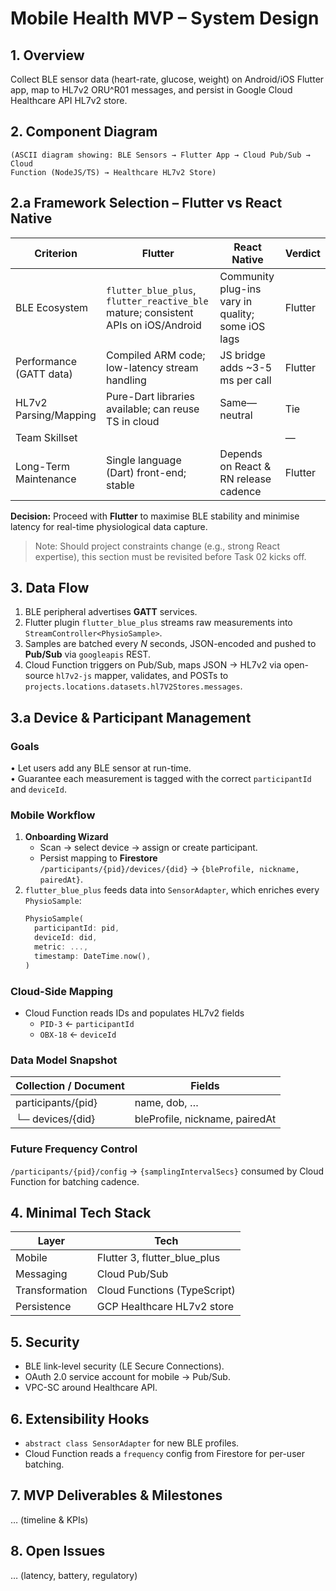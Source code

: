 # Mobile Health MVP – System Design

## 1. Overview
Collect BLE sensor data (heart-rate, glucose, weight) on Android/iOS Flutter
app, map to HL7v2 ORU^R01 messages, and persist in Google Cloud Healthcare
API HL7v2 store.

## 2. Component Diagram
```
(ASCII diagram showing: BLE Sensors → Flutter App → Cloud Pub/Sub → Cloud
Function (NodeJS/TS) → Healthcare HL7v2 Store)  
```  

## 2.a Framework Selection – Flutter vs React Native

| Criterion                | Flutter                                  | React Native                             | Verdict |
|--------------------------|------------------------------------------|------------------------------------------|---------|
| BLE Ecosystem            | `flutter_blue_plus`, `flutter_reactive_ble` mature; consistent APIs on iOS/Android | Community plug-ins vary in quality; some iOS lags | Flutter |
| Performance (GATT data)  | Compiled ARM code; low-latency stream handling | JS bridge adds ~3-5 ms per call          | Flutter |
| HL7v2 Parsing/Mapping    | Pure-Dart libraries available; can reuse TS in cloud | Same—neutral                              | Tie |
| Team Skillset            | *<fill in>*                               | *<fill in>*                               | — |
| Long-Term Maintenance    | Single language (Dart) front-end; stable | Depends on React & RN release cadence     | Flutter |

**Decision:** Proceed with **Flutter** to maximise BLE stability and minimise latency for real-time physiological data capture.

> Note: Should project constraints change (e.g., strong React expertise), this section must be revisited before Task 02 kicks off.

## 3. Data Flow
1. BLE peripheral advertises **GATT** services.  
2. Flutter plugin `flutter_blue_plus` streams raw measurements into `StreamController<PhysioSample>`.  
3. Samples are batched every *N* seconds, JSON-encoded and pushed to **Pub/Sub** via `googleapis` REST.  
4. Cloud Function triggers on Pub/Sub, maps JSON → HL7v2 via open-source `hl7v2-js` mapper, validates, and POSTs to `projects.locations.datasets.hl7V2Stores.messages`.  

## 3.a Device & Participant Management

### Goals
• Let users add any BLE sensor at run-time.  
• Guarantee each measurement is tagged with the correct `participantId` and `deviceId`.  

### Mobile Workflow
1. **Onboarding Wizard**  
   - Scan → select device → assign or create participant.  
   - Persist mapping to **Firestore**  
     `/participants/{pid}/devices/{did}` → `{bleProfile, nickname, pairedAt}`.  
2. `flutter_blue_plus` feeds data into `SensorAdapter`, which enriches every
   `PhysioSample`:
   ```dart
   PhysioSample(
     participantId: pid,
     deviceId: did,
     metric: ...,
     timestamp: DateTime.now(),
   )
   ```  

### Cloud-Side Mapping
- Cloud Function reads IDs and populates HL7v2 fields  
  - `PID-3`  ← `participantId`  
  - `OBX-18` ← `deviceId`  

### Data Model Snapshot
| Collection / Document | Fields                          |
|-----------------------|---------------------------------|
| participants/{pid}    | name, dob, …                    |
| └─ devices/{did}      | bleProfile, nickname, pairedAt  |

### Future Frequency Control
`/participants/{pid}/config` → `{samplingIntervalSecs}` consumed by Cloud Function for batching cadence.

## 4. Minimal Tech Stack
| Layer              | Tech                                |
|--------------------|-------------------------------------|
| Mobile             | Flutter 3, flutter_blue_plus        |
| Messaging          | Cloud Pub/Sub                       |
| Transformation     | Cloud Functions (TypeScript)        |
| Persistence        | GCP Healthcare HL7v2 store          |

## 5. Security
- BLE link-level security (LE Secure Connections).  
- OAuth 2.0 service account for mobile → Pub/Sub.  
- VPC-SC around Healthcare API.  

## 6. Extensibility Hooks
- `abstract class SensorAdapter` for new BLE profiles.  
- Cloud Function reads a `frequency` config from Firestore for per-user batching.  

## 7. MVP Deliverables & Milestones
… (timeline & KPIs)

## 8. Open Issues
… (latency, battery, regulatory)

```  
